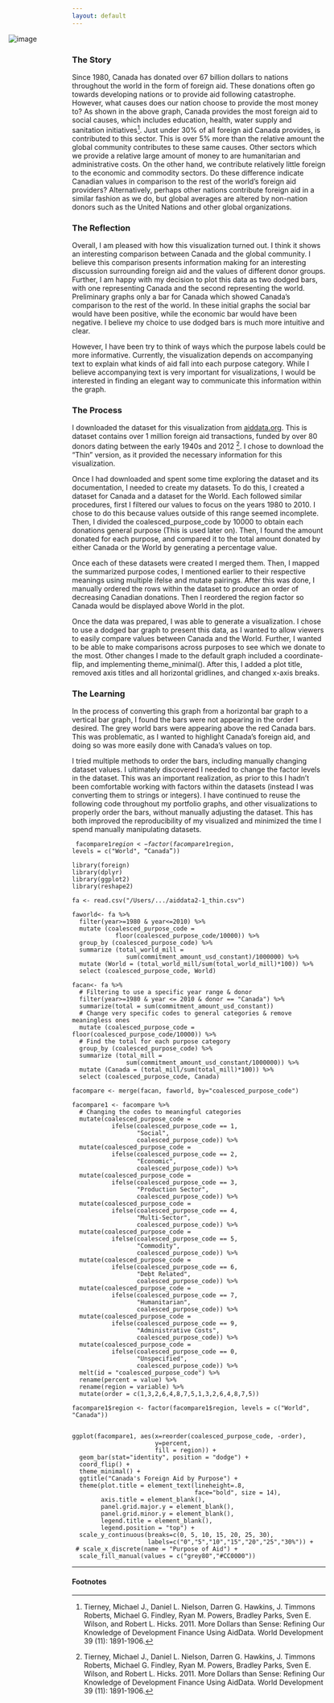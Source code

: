 ```yaml
---
layout: default
---
```


<img src="/images/FA_Canada.png" alt="image" style = "max-width: 150%; margin-left: -25%" align = "center">

### The Story
Since 1980, Canada has donated over 67 billion dollars to nations throughout the world in the form of foreign aid. These donations often go towards developing nations or to provide aid following catastrophe. However, what causes does our nation choose to provide the most money to? As shown in the above graph, Canada provides the most foreign aid to social causes, which includes education, health, water supply and sanitation initiatives[^1]. Just under 30% of all foreign aid Canada provides, is contributed to this sector. This is over 5% more than the relative amount the global community contributes to these same causes. Other sectors which we provide a relative large amount of money to are humanitarian and administrative costs. On the other hand, we contribute relatively little foreign to the economic and commodity sectors. Do these difference indicate Canadian values in comparison to the rest of the world’s foreign aid providers? Alternatively, perhaps other nations contribute foreign aid in a similar fashion as we do, but global averages are altered by non-nation donors such as the United Nations and other global organizations. 


### The Reflection
Overall, I am pleased with how this visualization turned out. I think it shows an interesting comparison between Canada and the global community. I believe this comparison presents information making for an interesting discussion surrounding foreign aid and the values of different donor groups. Further, I am happy with my decision to plot this data as two dodged bars, with one representing Canada and the second representing the world. Preliminary graphs only a bar for Canada which showed Canada’s comparison to the rest of the world. In these initial graphs the social bar would have been positive, while the economic bar would have been negative. I believe my choice to use dodged bars is much more intuitive and clear.

However, I have been try to think of ways which the purpose labels could be more informative. Currently, the visualization depends on accompanying text to explain what kinds of aid fall into each purpose category. While I believe accompanying text is very important for visualizations, I would be interested in finding an elegant way to communicate this information within the graph.  


### The Process
I downloaded the dataset for this visualization from [ aiddata.org](http://aiddata.org/country-level-research-datasets). This is dataset contains over 1 million foreign aid transactions, funded by over 80 donors dating between the early 1940s and 2012 [^1]. I chose to download the “Thin” version, as it provided the necessary information for this visualization.

Once I had downloaded and spent some time exploring the dataset and its documentation, I needed to create my datasets. To do this, I created a dataset for Canada and a dataset for the World. Each followed similar procedures, first I filtered our values to focus on the years 1980 to 2010. I chose to do this because values outside of this range seemed incomplete. Then, I divided the coalesced_purpose_code by 10000 to obtain each donations general purpose (This is used later on). Then, I found the amount donated for each purpose, and compared it to the total amount donated by either Canada or the World by generating a percentage value. 

Once each of these datasets were created I merged them. Then, I mapped the summarized purpose codes, I mentioned earlier to their respective meanings using multiple ifelse and mutate pairings. After this was done, I manually ordered the rows within the dataset to produce an order of decreasing Canadian donations. Then I reordered the region factor so Canada would be displayed above World in the plot. 

Once the data was prepared, I was able to generate a visualization. I chose to use a dodged bar graph to present this data, as I wanted to allow viewers to easily compare values between Canada and the World. Further, I wanted to be able to make comparisons across purposes to see which we donate to the most. Other changes I made to the default graph included a coordinate-flip, and implementing theme_minimal(). After this, I added a plot title, removed axis titles and all horizontal gridlines, and changed x-axis breaks. 

### The Learning
In the process of converting this graph from a horizontal bar graph to a vertical bar graph, I found the bars were not appearing in the order I desired. The grey world bars were appearing above the red Canada bars. This was problematic, as I wanted to highlight Canada’s foreign aid, and doing so was more easily done with Canada’s values on top.

I tried multiple methods to order the bars, including manually changing dataset values. I ultimately discovered I needed to change the factor levels in the dataset. This was an important realization, as prior to this I hadn’t been comfortable working with factors within the datasets (instead I was converting them to strings or integers). I have continued to reuse the following code throughout my portfolio graphs, and other visualizations to properly order the bars, without manually adjusting the dataset. This has both improved the reproducibility of my visualized and minimized the time I spend manually manipulating datasets. 

<code> facompare1$region <- factor(facompare1$region, levels = c("World", “Canada”))</code>


```
library(foreign)
library(dplyr)
library(ggplot2)
library(reshape2)

fa <- read.csv("/Users/.../aiddata2-1_thin.csv")

faworld<- fa %>%
  filter(year>=1980 & year<=2010) %>%
  mutate (coalesced_purpose_code = 
            floor(coalesced_purpose_code/10000)) %>%
  group_by (coalesced_purpose_code) %>%
  summarize (total_world_mill = 
               sum(commitment_amount_usd_constant)/1000000) %>%
  mutate (World = (total_world_mill/sum(total_world_mill)*100)) %>%
  select (coalesced_purpose_code, World)

facan<- fa %>%
  # Filtering to use a specific year range & donor
  filter(year>=1980 & year <= 2010 & donor == "Canada") %>%
  summarize(total = sum(commitment_amount_usd_constant))
  # Change very specific codes to general categories & remove meaningless ones
  mutate (coalesced_purpose_code = floor(coalesced_purpose_code/10000)) %>%
  # Find the total for each purpose category
  group_by (coalesced_purpose_code) %>%
  summarize (total_mill =
               sum(commitment_amount_usd_constant/1000000)) %>%
  mutate (Canada = (total_mill/sum(total_mill)*100)) %>%
  select (coalesced_purpose_code, Canada)

facompare <- merge(facan, faworld, by="coalesced_purpose_code")

facompare1 <- facompare %>%  
  # Changing the codes to meaningful categories
  mutate(coalesced_purpose_code = 
           ifelse(coalesced_purpose_code == 1,
                  "Social",
                  coalesced_purpose_code)) %>%
  mutate(coalesced_purpose_code = 
           ifelse(coalesced_purpose_code == 2,
                  "Economic",
                  coalesced_purpose_code)) %>%
  mutate(coalesced_purpose_code = 
           ifelse(coalesced_purpose_code == 3,
                  "Production Sector",
                  coalesced_purpose_code)) %>%
  mutate(coalesced_purpose_code = 
           ifelse(coalesced_purpose_code == 4,
                  "Multi-Sector",
                  coalesced_purpose_code)) %>%
  mutate(coalesced_purpose_code = 
           ifelse(coalesced_purpose_code == 5,
                  "Commodity",
                  coalesced_purpose_code)) %>%
  mutate(coalesced_purpose_code = 
           ifelse(coalesced_purpose_code == 6, 
                  "Debt Related",
                  coalesced_purpose_code)) %>%
  mutate(coalesced_purpose_code = 
           ifelse(coalesced_purpose_code == 7,
                  "Humanitarian",
                  coalesced_purpose_code)) %>%
  mutate(coalesced_purpose_code = 
           ifelse(coalesced_purpose_code == 9, 
                  "Administrative Costs",
                  coalesced_purpose_code)) %>%
  mutate(coalesced_purpose_code = 
           ifelse(coalesced_purpose_code == 0,
                  "Unspecified",
                  coalesced_purpose_code)) %>%
  melt(id = "coalesced_purpose_code") %>%
  rename(percent = value) %>%
  rename(region = variable) %>%
  mutate(order = c(1,3,2,6,4,8,7,5,1,3,2,6,4,8,7,5))

facompare1$region <- factor(facompare1$region, levels = c("World", "Canada"))


ggplot(facompare1, aes(x=reorder(coalesced_purpose_code, -order),
                       y=percent, 
                       fill = region)) + 
  geom_bar(stat="identity", position = "dodge") +
  coord_flip() + 
  theme_minimal() + 
  ggtitle("Canada's Foreign Aid by Purpose") +
  theme(plot.title = element_text(lineheight=.8, 
                                  face="bold", size = 14),
        axis.title = element_blank(),
        panel.grid.major.y = element_blank(),
        panel.grid.minor.y = element_blank(), 
        legend.title = element_blank(),
        legend.position = "top") + 
  scale_y_continuous(breaks=c(0, 5, 10, 15, 20, 25, 30),
                     labels=c("0","5","10","15","20","25","30%")) +
 # scale_x_discrete(name = "Purpose of Aid") + 
  scale_fill_manual(values = c("grey80","#CC0000"))

```

<hr>

#### Footnotes

[^1]: Tierney, Michael J., Daniel L. Nielson, Darren G. Hawkins, J. Timmons Roberts, Michael G. Findley, Ryan M. Powers, Bradley Parks, Sven E. Wilson, and Robert L. Hicks. 2011. More Dollars than Sense: Refining Our Knowledge of Development Finance Using AidData. World Development 39 (11): 1891-1906.
